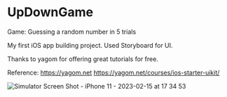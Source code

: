 # UpDownGame

Game: Guessing a random number in 5 trials

My first iOS app building project.
Used Storyboard for UI.

Thanks to yagom for offering great tutorials for free.

Reference: 
  https://yagom.net
  https://yagom.net/courses/ios-starter-uikit/
  
  ![Simulator Screen Shot - iPhone 11 - 2023-02-15 at 17 34 53](https://user-images.githubusercontent.com/65150672/218975351-26dbf690-5607-48ac-87ee-2f02a3e6cfb9.png)

  
